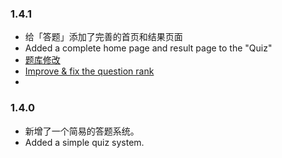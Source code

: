 ### 1.4.1

- 给「答题」添加了完善的首页和结果页面
- Added a complete home page and result page to the "Quiz"
- [题库修改](https://github.com/SharpDotNUT/Yun-Han_Opera_Troupe/blame/master/src/data/question/%E6%98%9F%E6%9C%88%E9%93%B60.json)
- [Improve & fix the question rank](https://github.com/SharpDotNUT/Yun-Han_Opera_Troupe/blame/master/src/data/question/%E6%98%9F%E6%9C%88%E9%93%B60.json)
- 

### 1.4.0

- 新增了一个简易的答题系统。
- Added a simple quiz system.